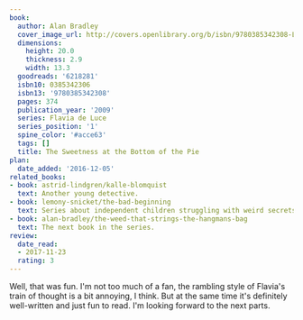 ```yaml
---
book:
  author: Alan Bradley
  cover_image_url: http://covers.openlibrary.org/b/isbn/9780385342308-L.jpg
  dimensions:
    height: 20.0
    thickness: 2.9
    width: 13.3
  goodreads: '6218281'
  isbn10: 0385342306
  isbn13: '9780385342308'
  pages: 374
  publication_year: '2009'
  series: Flavia de Luce
  series_position: '1'
  spine_color: '#acce63'
  tags: []
  title: The Sweetness at the Bottom of the Pie
plan:
  date_added: '2016-12-05'
related_books:
- book: astrid-lindgren/kalle-blomquist
  text: Another young detective.
- book: lemony-snicket/the-bad-beginning
  text: Series about independent children struggling with weird secrets. Both slow to start, but later escalating unexpectedly.
- book: alan-bradley/the-weed-that-strings-the-hangmans-bag
  text: The next book in the series.
review:
  date_read:
  - 2017-11-23
  rating: 3
---
```


Well, that was fun. I'm not too much of a fan, the rambling style of Flavia's train of thought is a bit annoying, I
think. But at the same time it's definitely well-written and just fun to read. I'm looking forward to the next parts.
